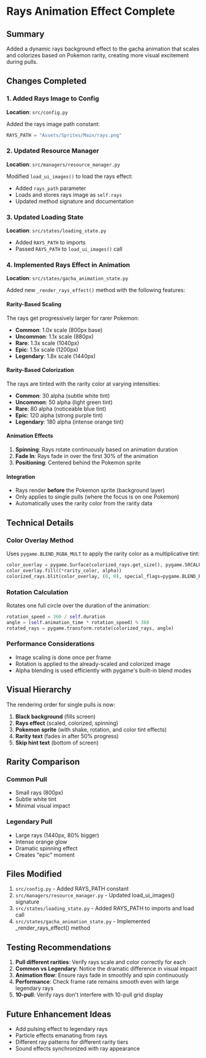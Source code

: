 # Rays Animation Effect Complete

## Summary
Added a dynamic rays background effect to the gacha animation that scales and colorizes based on Pokemon rarity, creating more visual excitement during pulls.

## Changes Completed

### 1. Added Rays Image to Config
**Location**: `src/config.py`

Added the rays image path constant:
```python
RAYS_PATH = "Assets/Sprites/Main/rays.png"
```

### 2. Updated Resource Manager
**Location**: `src/managers/resource_manager.py`

Modified `load_ui_images()` to load the rays effect:
- Added `rays_path` parameter
- Loads and stores rays image as `self.rays`
- Updated method signature and documentation

### 3. Updated Loading State
**Location**: `src/states/loading_state.py`

- Added `RAYS_PATH` to imports
- Passed `RAYS_PATH` to `load_ui_images()` call

### 4. Implemented Rays Effect in Animation
**Location**: `src/states/gacha_animation_state.py`

Added new `_render_rays_effect()` method with the following features:

#### Rarity-Based Scaling
The rays get progressively larger for rarer Pokemon:
- **Common**: 1.0x scale (800px base)
- **Uncommon**: 1.1x scale (880px)
- **Rare**: 1.3x scale (1040px)
- **Epic**: 1.5x scale (1200px)
- **Legendary**: 1.8x scale (1440px)

#### Rarity-Based Colorization
The rays are tinted with the rarity color at varying intensities:
- **Common**: 30 alpha (subtle white tint)
- **Uncommon**: 50 alpha (light green tint)
- **Rare**: 80 alpha (noticeable blue tint)
- **Epic**: 120 alpha (strong purple tint)
- **Legendary**: 180 alpha (intense orange tint)

#### Animation Effects
1. **Spinning**: Rays rotate continuously based on animation duration
2. **Fade In**: Rays fade in over the first 30% of the animation
3. **Positioning**: Centered behind the Pokemon sprite

#### Integration
- Rays render **before** the Pokemon sprite (background layer)
- Only applies to single pulls (where the focus is on one Pokemon)
- Automatically uses the rarity color from the rarity data

## Technical Details

### Color Overlay Method
Uses `pygame.BLEND_RGBA_MULT` to apply the rarity color as a multiplicative tint:
```python
color_overlay = pygame.Surface(colorized_rays.get_size(), pygame.SRCALPHA)
color_overlay.fill((*rarity_color, alpha))
colorized_rays.blit(color_overlay, (0, 0), special_flags=pygame.BLEND_RGBA_MULT)
```

### Rotation Calculation
Rotates one full circle over the duration of the animation:
```python
rotation_speed = 360 / self.duration
angle = (self.animation_time * rotation_speed) % 360
rotated_rays = pygame.transform.rotate(colorized_rays, angle)
```

### Performance Considerations
- Image scaling is done once per frame
- Rotation is applied to the already-scaled and colorized image
- Alpha blending is used efficiently with pygame's built-in blend modes

## Visual Hierarchy

The rendering order for single pulls is now:
1. **Black background** (fills screen)
2. **Rays effect** (scaled, colorized, spinning)
3. **Pokemon sprite** (with shake, rotation, and color tint effects)
4. **Rarity text** (fades in after 50% progress)
5. **Skip hint text** (bottom of screen)

## Rarity Comparison

### Common Pull
- Small rays (800px)
- Subtle white tint
- Minimal visual impact

### Legendary Pull
- Large rays (1440px, 80% bigger)
- Intense orange glow
- Dramatic spinning effect
- Creates "epic" moment

## Files Modified
1. `src/config.py` - Added RAYS_PATH constant
2. `src/managers/resource_manager.py` - Updated load_ui_images() signature
3. `src/states/loading_state.py` - Added RAYS_PATH to imports and load call
4. `src/states/gacha_animation_state.py` - Implemented _render_rays_effect() method

## Testing Recommendations
1. **Pull different rarities**: Verify rays scale and color correctly for each
2. **Common vs Legendary**: Notice the dramatic difference in visual impact
3. **Animation flow**: Ensure rays fade in smoothly and spin continuously
4. **Performance**: Check frame rate remains smooth even with large legendary rays
5. **10-pull**: Verify rays don't interfere with 10-pull grid display

## Future Enhancement Ideas
- Add pulsing effect to legendary rays
- Particle effects emanating from rays
- Different ray patterns for different rarity tiers
- Sound effects synchronized with ray appearance

